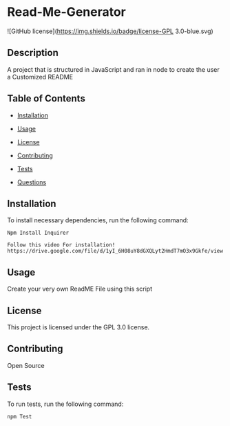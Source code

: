 # Read-Me-Generator
![GitHub license](https://img.shields.io/badge/license-GPL 3.0-blue.svg)

## Description

A project that is structured in JavaScript and ran in node to create the user a Customized README

## Table of Contents 

* [Installation](#installation)

* [Usage](#usage)

* [License](#license)

* [Contributing](#contributing)

* [Tests](#tests)

* [Questions](#questions)

## Installation

To install necessary dependencies, run the following command:

```
Npm Install Inquirer

Follow this video For installation! 
https://drive.google.com/file/d/1yI_6H08uY8dGXQLyt2HmdT7mO3x9Gkfe/view
```

## Usage

Create your very own ReadME File using this script

## License

This project is licensed under the GPL 3.0 license.
  
## Contributing

Open Source

## Tests

To run tests, run the following command:

```
npm Test
```



